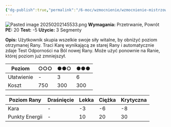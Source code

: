 ```yaml
---
{"dg-publish":true,"permalink":"/6-moc/wzmocnienie/wzmocnienie-mistrzowskie/zycie/","dgPassFrontmatter":true}
---
```


![Pasted image 20250202145533.png](/img/user/6%20Obrazy/Pasted%20image%2020250202145533.png)
**Wymagania:** Przetrwanie, Powrót
**PE:** 20
**Test:** -5
**Użycie:** 3 Segmenty

**Opis:** Użytkownik skupia wszelkie swoje siły witalne, by obniżyć poziom otrzymanej Rany. Traci Karę wynikającą ze starej Rany i automatycznie zdaje Test Odporności na Ból nowej Rany. Może użyć ponownie na Ranie, której poziom już zmniejszył.

| Poziom     | ○○○ | ●●○ | ●●● |
| ---------- | --- | --- | --- |
| Ułatwienie | -   | 3   | 6   |
| Koszt      | 750 | 300 | 300 |

| Poziom Rany    | Draśnięcie | Lekka | Ciężka | Krytyczna |
| -------------- | ---------- | ----- | ------ | --------- |
| Kara           | -          | -3    | -6     | -8        |
| Punkty Energii | -          | 10    | 20     | 30        |